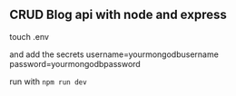 ## CRUD Blog api with node and express

touch .env

and add the secrets
username=yourmongodbusername
password=yourmongodbpassword

run with `npm run dev`
